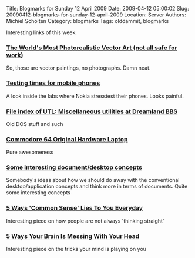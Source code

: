 Title: Blogmarks for Sunday 12 April 2009
Date: 2009-04-12 05:00:02
Slug: 20090412-blogmarks-for-sunday-12-april-2009
Location: Server
Authors: Michiel Scholten
Category: blogmarks
Tags: olddammit, blogmarks

<p>Interesting links of this week:</p>
<h3><a href="http://basangpanaginip.blogspot.com/2006/07/worlds-most-photorealistic-vector-art.html">The World's Most Photorealistic Vector Art (not all safe for work)</a></h3>
<p>So, those are vector paintings, no photographs. Damn neat.</p>
<h3><a href="http://news.bbc.co.uk/2/hi/programmes/click_online/7991777.stm">Testing times for mobile phones</a></h3>
<p>A look inside the labs where Nokia stresstest their phones. Looks painful.</p>
<h3><a href="http://www.dreamlandbbs.com/files/utils/misc/index.html">File index of UTL: Miscellaneous utilities at Dreamland BBS</a></h3>
<p>Old DOS stuff and such</p>
<h3><a href="http://benheck.com/04-05-2009/commodore-64-original-hardware-laptop">Commodore 64 Original Hardware Laptop</a></h3>
<p>Pure awesomeness</p>
<h3><a href="http://live.gnome.org/BrianMuhumuza/ToPaZ">Some interesting document/desktop concepts</a></h3>
<p>Somebody's ideas about how we should do away with the conventional desktop/application concepts and think more in terms of documents. Quite some interesting concepts</p>
<h3><a href="http://www.cracked.com/article_17142_5-ways-common-sense-lies-you-everyday.html">5 Ways 'Common Sense' Lies To You Everyday</a></h3>
<p>Interesting piece on how people are not always 'thinking straight'</p>
<h3><a href="http://www.cracked.com/article_17103_5-ways-your-brain-messing-with-your-head.html">5 Ways Your Brain Is Messing With Your Head</a></h3>
<p>Interesting piece on the tricks your mind is playing on you</p>
